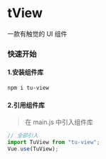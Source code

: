 # tView

一款有触觉的 UI 组件

### 快速开始

#### 1.安装组件库

```bash
npm i tu-view
```

#### 2.引用组件库

> 在 main.js 中引入组件库

```javascript
// 全部引入
import TuView from "tu-view";
Vue.use(TuView);
```
